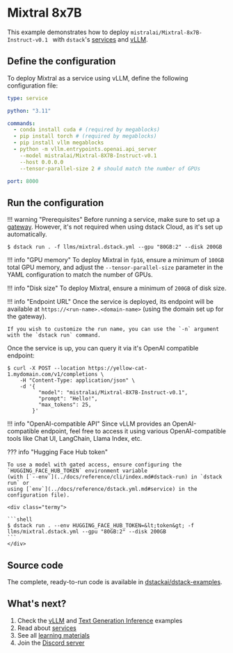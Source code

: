 # Mixtral 8x7B

This example demonstrates how to deploy `mistralai/Mixtral-8x7B-Instruct-v0.1 ` 
with `dstack`'s [services](../docs/guides/services.md) and [vLLM](https://vllm.ai/).

## Define the configuration

To deploy Mixtral as a service using vLLM, define the following configuration file:

<div editor-title="llms/mixtral/vllm.dstack.yml"> 

```yaml
type: service

python: "3.11"

commands:
  - conda install cuda # (required by megablocks)
  - pip install torch # (required by megablocks)
  - pip install vllm megablocks
  - python -m vllm.entrypoints.openai.api_server
    --model mistralai/Mixtral-8X7B-Instruct-v0.1
    --host 0.0.0.0
    --tensor-parallel-size 2 # should match the number of GPUs

port: 8000
```

</div>

## Run the configuration

!!! warning "Prerequisites"
    Before running a service, make sure to set up a [gateway](../docs/guides/services.md#set-up-a-gateway).
    However, it's not required when using dstack Cloud, as it's set up automatically.

<div class="termy">

```shell
$ dstack run . -f llms/mixtral.dstack.yml --gpu "80GB:2" --disk 200GB
```

</div>

!!! info "GPU memory"
    To deploy Mixtral in `fp16`, ensure a minimum of `100GB` total GPU memory, 
    and adjust the `--tensor-parallel-size` parameter in the YAML configuration 
    to match the number of GPUs.

!!! info "Disk size"
    To deploy Mixtral, ensure a minimum of `200GB` of disk size.

!!! info "Endpoint URL"
    Once the service is deployed, its endpoint will be available at 
    `https://<run-name>.<domain-name>` (using the domain set up for the gateway).

    If you wish to customize the run name, you can use the `-n` argument with the `dstack run` command.

Once the service is up, you can query it via it's OpenAI compatible endpoint:

<div class="termy">

```shell
$ curl -X POST --location https://yellow-cat-1.mydomain.com/v1/completions \
    -H "Content-Type: application/json" \
    -d '{
          "model": "mistralai/Mixtral-8X7B-Instruct-v0.1",
          "prompt": "Hello!",
          "max_tokens": 25,
        }'
```

</div>

!!! info "OpenAI-compatible API"
    Since vLLM provides an OpenAI-compatible endpoint, feel free to access it using various OpenAI-compatible tools like
    Chat UI, LangChain, Llama Index, etc. 

??? info "Hugging Face Hub token"

    To use a model with gated access, ensure configuring the `HUGGING_FACE_HUB_TOKEN` environment variable 
    (with [`--env`](../docs/reference/cli/index.md#dstack-run) in `dstack run` or 
    using [`env`](../docs/reference/dstack.yml.md#service) in the configuration file).
    
    <div class="termy">
    
    ```shell
    $ dstack run . --env HUGGING_FACE_HUB_TOKEN=&lt;token&gt; -f llms/mixtral.dstack.yml --gpu "80GB:2" --disk 200GB
    ```
    </div>

## Source code
    
The complete, ready-to-run code is available in [dstackai/dstack-examples](https://github.com/dstackai/dstack-examples).

## What's next?

1. Check the [vLLM](tgi.md) and [Text Generation Inference](tgi.md) examples
2. Read about [services](../docs/guides/services.md)
3. See all [learning materials](index.md)
4. Join the [Discord server](https://discord.gg/u8SmfwPpMd)